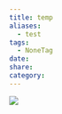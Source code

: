 ```yaml
---
title: temp
aliases:
  - test
tags:
  - NoneTag
date: 
share: 
category:
---
```

![](https://learnenglishteens.britishcouncil.org/skills/listening/a1-listening/good-nights-sleep)